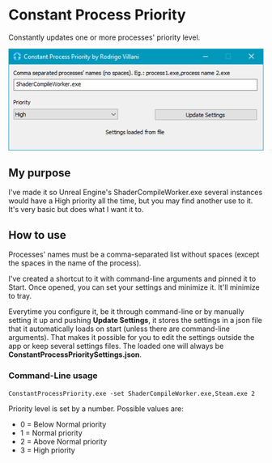 # Constant Process Priority
Constantly updates one or more processes' priority level.

![Screenshot](Screenshots/Screen1.png)

## My purpose
I've made it so Unreal Engine's ShaderCompileWorker.exe several instances would have a High priority all the time, but you may find another use to it. It's very basic but does what I want it to.

## How to use
Processes' names must be a comma-separated list without spaces (except the spaces in the name of the process).

I've created a shortcut to it with command-line arguments and pinned it to Start. Once opened, you can set your settings and minimize it. It'll minimize to tray.

Everytime you configure it, be it through command-line or by manually setting it up and pushing **Update Settings**, it stores the settings in a json file that it automatically loads on start (unless there are command-line arguments). That makes it possible for you to edit the settings outside the app or keep several settings files. The loaded one will always be **ConstantProcessPrioritySettings.json**.

### Command-Line usage
```ConstantProcessPriority.exe -set ShaderCompileWorker.exe,Steam.exe 2```

Priority level is set by a number. Possible values are:

 - 0 = Below Normal priority
 - 1 = Normal priority
 - 2 = Above Normal priority
 - 3 = High priority
